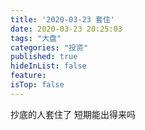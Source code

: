 ```yaml
---
title: '2020-03-23 套住'
date: 2020-03-23 20:25:03
tags: "大盘"
categories: "投资"
published: true
hideInList: false
feature: 
isTop: false
---
```

抄底的人套住了
短期能出得来吗
<!-- more -->
